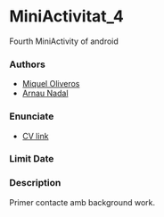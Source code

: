 # MiniActivitat_4
Fourth MiniActivity of android

### Authors ###
* [Miquel Oliveros](https://github.com/MiquelOliveros)
* [Arnau Nadal](https://github.com/ar98nau)

### Enunciate ###
* [CV link]()

### Limit Date ###


### Description ###
Primer contacte amb background work.

